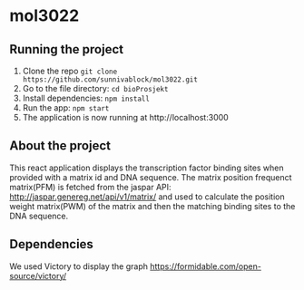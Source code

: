 # mol3022

## Running the project

1. Clone the repo `git clone https://github.com/sunnivablock/mol3022.git`
2. Go to the file directory: `cd bioProsjekt`
3. Install dependencies: `npm install`
4. Run the app: `npm start`
5. The application is now running at http://localhost:3000

## About the project

This react application displays the transcription factor binding sites when provided with a matrix id and DNA sequence.
The matrix position frequenct matrix(PFM) is fetched from the jaspar API: http://jaspar.genereg.net/api/v1/matrix/ and used to calculate the position weight matrix(PWM) of the matrix and then the matching binding sites to the DNA sequence.

## Dependencies
We used Victory to display the graph https://formidable.com/open-source/victory/


